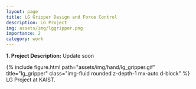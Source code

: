 ```yaml
---
layout: page
title: LG Gripper Design and Force Control
description: LG Project
img: assets/img/lggripper.png
importance: 2
category: work
---
```


<p><b>1. Project Description:</b> Update soon </p>


<div class="row justify-content-center">
    <div class="col-sm mt-3 mt-md-0 text-center">
        {% include figure.html path="assets/img/hand/lg_gripper.gif" title="lg_gripper" class="img-fluid rounded z-depth-1 mx-auto d-block" %}
    </div>
</div>
<div class="caption">
    LG Project at KAIST.
</div>